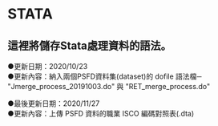 # STATA

## 這裡將儲存Stata處理資料的語法。

●更新日期：2020/10/23  
●更新內容：納入兩個PSFD資料集(dataset)的 dofile 語法檔─ "Jmerge_process_20191003.do" 與 "RET_merge_process.do"

●最後更新日期：2020/11/27  
●更新內容：上傳 PSFD 資料的職業 ISCO 編碼對照表(.dta)
